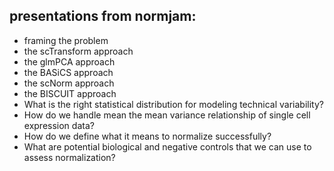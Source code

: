## presentations from normjam:
- framing the problem 
- the scTransform approach
- the glmPCA approach
- the BASiCS approach
- the scNorm approach
- the BISCUIT approach
- What is the right statistical distribution for modeling technical variability?
- How do we handle mean the mean variance relationship of single cell expression data?
- How do we define what it means to normalize successfully?
- What are potential biological and negative controls that we can use to assess normalization?
